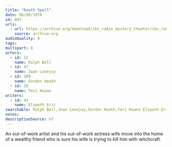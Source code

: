 ```yaml
---
title: "Death Spell"
date: 06/08/1978
id: 847
urls: 
  - url: https://archive.org/download/cbs_radio_mystery_theater/cbs_radio_mystery_theater-0801-0850.zip/cbs_radio_mystery_theater-0801-0850%2Fcbsrmt_0847_death_spell.mp3
    source: archive-org
audioQuality: 0
tags: 
multipart: 0
actors:  
  - id: 12
    name: Ralph Bell  
  - id: 47
    name: Joan Lovejoy  
  - id: 289
    name: Gordon Heath  
  - id: 26
    name: Teri Keane
writers:  
  - id: 43
    name: Elspeth Eric
searchable: Ralph Bell,Joan Lovejoy,Gordon Heath,Teri Keane Elspeth Eric
notes: 
descriptionSource: kf
---
```

An out-of-work artist and his out-of-work actress wife move into the home of a wealthy friend who is sure his wife is trying to kill him with witchcraft.